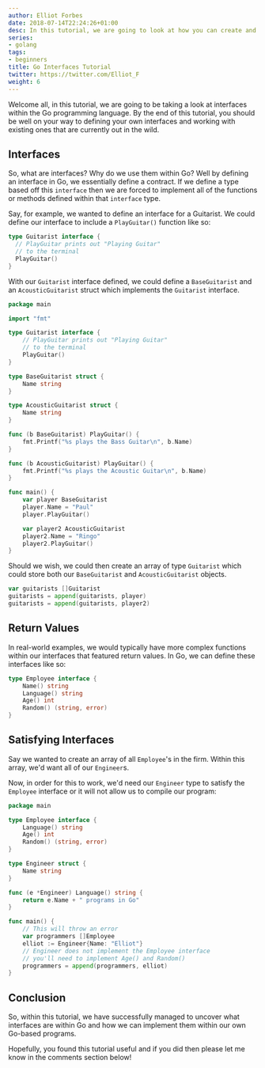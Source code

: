 ```yaml
---
author: Elliot Forbes
date: 2018-07-14T22:24:26+01:00
desc: In this tutorial, we are going to look at how you can create and use your own Interfaces within the Go Programming Langauge
series:
- golang
tags:
- beginners
title: Go Interfaces Tutorial
twitter: https://twitter.com/Elliot_F
weight: 6
---
```


Welcome all, in this tutorial, we are going to be taking a look at interfaces within the Go programming language. By the end of this tutorial, you should be well on your way to defining your own interfaces and working with existing ones that are currently out in the wild.

## Interfaces

So, what are interfaces? Why do we use them within Go? Well by defining an interface in Go, we essentially define a contract. If we define a type based off this `interface` then we are forced to implement all of the functions or methods defined within that `interface` type.

Say, for example, we wanted to define an interface for a Guitarist. We could define our interface to include a `PlayGuitar()` function like so:

```go
type Guitarist interface {
  // PlayGuitar prints out "Playing Guitar"
  // to the terminal
  PlayGuitar()
}
```

With our `Guitarist` interface defined, we could define a `BaseGuitarist` and an `AcousticGuitarist` struct which implements the `Guitarist` interface.  

```go
package main

import "fmt"

type Guitarist interface {
	// PlayGuitar prints out "Playing Guitar"
	// to the terminal
	PlayGuitar()
}

type BaseGuitarist struct {
	Name string
}

type AcousticGuitarist struct {
	Name string
}

func (b BaseGuitarist) PlayGuitar() {
	fmt.Printf("%s plays the Bass Guitar\n", b.Name)
}

func (b AcousticGuitarist) PlayGuitar() {
	fmt.Printf("%s plays the Acoustic Guitar\n", b.Name)
}

func main() {
	var player BaseGuitarist
	player.Name = "Paul"
	player.PlayGuitar()

	var player2 AcousticGuitarist
	player2.Name = "Ringo"
	player2.PlayGuitar()
}
```

Should we wish, we could then create an array of type `Guitarist` which could store both our `BaseGuitarist` and `AcousticGuitarist` objects.

```go
var guitarists []Guitarist
guitarists = append(guitarists, player)
guitarists = append(guitarists, player2)
```

## Return Values

In real-world examples, we would typically have more complex functions within our interfaces that featured return values. In Go, we can define these interfaces like so:

```go
type Employee interface {
	Name() string
	Language() string
	Age() int
	Random() (string, error)
}
```

## Satisfying Interfaces

Say we wanted to create an array of all `Employee`'s in the firm. Within this array, we'd want all of our `Engineer`s. 

Now, in order for this to work, we'd need our `Engineer` type to satisfy the `Employee` interface or it will not allow us to compile our program: 

```go
package main

type Employee interface {
	Language() string
	Age() int
	Random() (string, error)
}

type Engineer struct {
	Name string
}

func (e *Engineer) Language() string {
	return e.Name + " programs in Go"
}

func main() {
	// This will throw an error
	var programmers []Employee
	elliot := Engineer{Name: "Elliot"}
	// Engineer does not implement the Employee interface
	// you'll need to implement Age() and Random()
	programmers = append(programmers, elliot)
}
```


## Conclusion

So, within this tutorial, we have successfully managed to uncover what interfaces are within Go and how we can implement them within our own Go-based programs. 

Hopefully, you found this tutorial useful and if you did then please let me know in the comments section below!